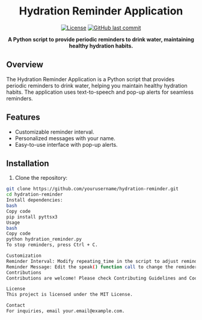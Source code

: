 <h1 align="center">Hydration Reminder Application</h1>

<p align="center">
  <a href="LICENSE"><img src="https://img.shields.io/badge/license-MIT-blue.svg" alt="License"></a>
  <a href="https://github.com/yourusername/hydration-reminder/commits/main"><img src="https://img.shields.io/github/last-commit/yourusername/hydration-reminder" alt="GitHub last commit"></a>
</p>

<p align="center">
  <strong>A Python script to provide periodic reminders to drink water, maintaining healthy hydration habits.</strong>
</p>

## Overview

The Hydration Reminder Application is a Python script that provides periodic reminders to drink water, helping you maintain healthy hydration habits. The application uses text-to-speech and pop-up alerts for seamless reminders.

## Features

- Customizable reminder interval.
- Personalized messages with your name.
- Easy-to-use interface with pop-up alerts.

## Installation

1. Clone the repository:

```bash
git clone https://github.com/yourusername/hydration-reminder.git
cd hydration-reminder
Install dependencies:
bash
Copy code
pip install pyttsx3
Usage
bash
Copy code
python hydration_reminder.py
To stop reminders, press Ctrl + C.

Customization
Reminder Interval: Modify repeating_time in the script to adjust reminder frequency.
Reminder Message: Edit the speak() function call to change the reminder text.
Contributions
Contributions are welcome! Please check Contributing Guidelines and Code of Conduct.

License
This project is licensed under the MIT License.

Contact
For inquiries, email your.email@example.com.
